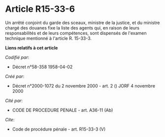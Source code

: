 # Article R15-33-6

Un arrêté conjoint du garde des sceaux, ministre de la justice, et du ministre chargé des douanes fixe la liste des agents
qui, en raison de leurs responsabilités et de leurs compétences, sont dispensés de l'examen technique mentionné à l'article
R. 15-33-3.

**Liens relatifs à cet article**

_Codifié par_:

  - Décret n°58-358 1958-04-02

_Créé par_:

  - Décret n°2000-1072 du 2 novembre 2000 - art. 2 () JORF 4 novembre 2000

_Cité par_:

  - CODE DE PROCEDURE PENALE - art. A36-11 (Ab)

_Cite_:

  - Code de procédure pénale - art. R15-33-3 (V)
